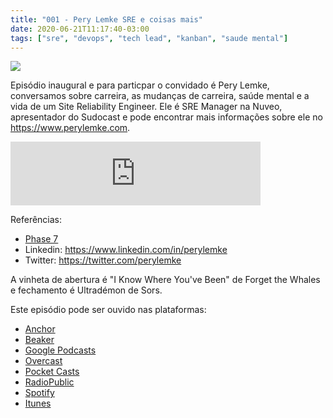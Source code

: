 ```yaml
---
title: "001 - Pery Lemke SRE e coisas mais"
date: 2020-06-21T11:17:40-03:00
tags: ["sre", "devops", "tech lead", "kanban", "saude mental"]
---
```

![](/images/pontocafe_001.png)

Episódio inaugural e para particpar o convidado é Pery Lemke, conversamos sobre carreira, as mudanças de carreira, saúde mental e a vida de um Site Reliability Engineer. Ele é SRE Manager na Nuveo, apresentador do Sudocast e pode encontrar mais informações sobre ele no https://www.perylemke.com.

<iframe src="https://anchor.fm/pontocafe/embed/episodes/001---Pery-Lemke---SRE-e-coisas-mais-edn8ro" height="102px" width="400px" frameborder="0" scrolling="no"></iframe>

Referências:
- [Phase 7](https://www.imdb.com/title/tt1568816/)
- Linkedin: https://www.linkedin.com/in/perylemke
- Twitter: https://twitter.com/perylemke


A vinheta de abertura é "I Know Where You've Been" de Forget the Whales e fechamento é Ultradémon de Sors.

Este episódio pode ser ouvido nas plataformas:
* [Anchor](https://anchor.fm/pontocafe)
* [Beaker](https://www.breaker.audio/ponto-cafe)
* [Google Podcasts](https://www.google.com/podcasts?feed=aHR0cHM6Ly9hbmNob3IuZm0vcy81OWRkZTI0L3BvZGNhc3QvcnNz)
* [Overcast](https://overcast.fm/itunes1513597862/pontocaf-podcast-uma-conversa-sobre-tecnologias-e-as-coisas-que-est-o-em-volta)
* [Pocket Casts](https://pca.st/1cbp2reg)
* [RadioPublic](https://radiopublic.com/ponto-caf-G2pjqv)
* [Spotify](https://open.spotify.com/show/3HzpEbfhFBGPNba8PADIhP)
* [Itunes](https://podcasts.apple.com/us/podcast/pontocaf%C3%A9-podcast-%C3%A9-uma-conversa-sobre-tecnologias/id1513597862)